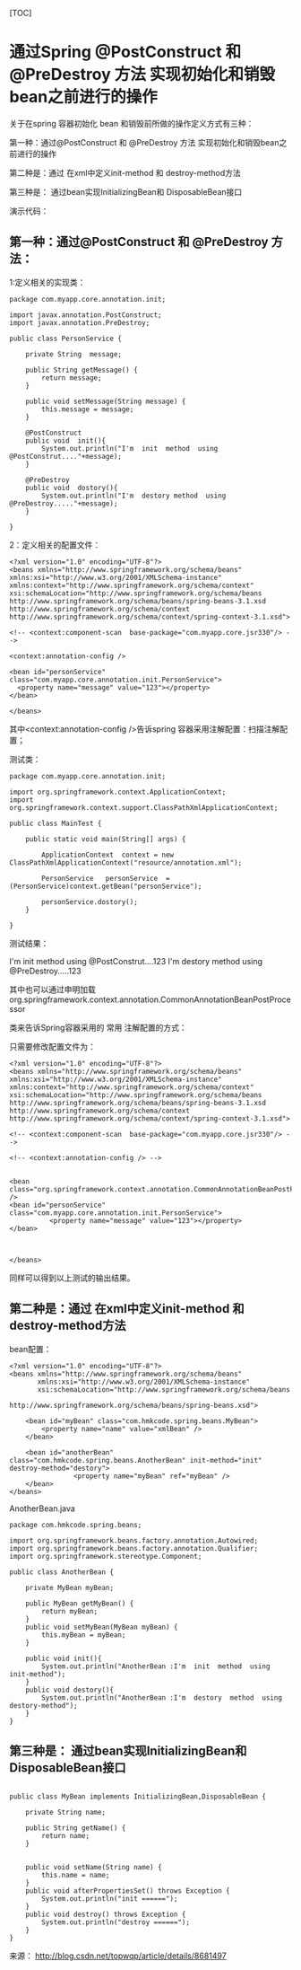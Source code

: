 [TOC]



# 通过Spring @PostConstruct 和 @PreDestroy 方法 实现初始化和销毁bean之前进行的操作

关于在spring  容器初始化 bean 和销毁前所做的操作定义方式有三种：

第一种：通过@PostConstruct 和 @PreDestroy 方法 实现初始化和销毁bean之前进行的操作

第二种是：通过 在xml中定义init-method 和  destroy-method方法

第三种是： 通过bean实现InitializingBean和 DisposableBean接口



演示代码：

## 第一种：通过@PostConstruct 和 @PreDestroy 方法：

1:定义相关的实现类：

```
package com.myapp.core.annotation.init;  
  
import javax.annotation.PostConstruct;  
import javax.annotation.PreDestroy;  
  
public class PersonService {  
    
    private String  message;  
  
    public String getMessage() {  
        return message;  
    }  
  
    public void setMessage(String message) {  
        this.message = message;  
    }  
      
    @PostConstruct  
    public void  init(){  
        System.out.println("I'm  init  method  using  @PostConstrut...."+message);  
    }  
      
    @PreDestroy  
    public void  dostory(){  
        System.out.println("I'm  destory method  using  @PreDestroy....."+message);  
    }  
      
} 
```

2：定义相关的配置文件：

```
<?xml version="1.0" encoding="UTF-8"?>  
<beans xmlns="http://www.springframework.org/schema/beans"  
xmlns:xsi="http://www.w3.org/2001/XMLSchema-instance"  
xmlns:context="http://www.springframework.org/schema/context"  
xsi:schemaLocation="http://www.springframework.org/schema/beans  
http://www.springframework.org/schema/beans/spring-beans-3.1.xsd  
http://www.springframework.org/schema/context  
http://www.springframework.org/schema/context/spring-context-3.1.xsd">  
  
<!-- <context:component-scan  base-package="com.myapp.core.jsr330"/> -->  
  
<context:annotation-config />  
  
<bean id="personService" class="com.myapp.core.annotation.init.PersonService">  
  <property name="message" value="123"></property>  
</bean>  
  
</beans>  
```

其中<context:annotation-config />告诉spring 容器采用注解配置：扫描注解配置；

测试类：

```
package com.myapp.core.annotation.init;  
  
import org.springframework.context.ApplicationContext;  
import org.springframework.context.support.ClassPathXmlApplicationContext;  
  
public class MainTest {  
      
    public static void main(String[] args) {  
          
        ApplicationContext  context = new ClassPathXmlApplicationContext("resource/annotation.xml");  
          
        PersonService   personService  =  (PersonService)context.getBean("personService");  
          
        personService.dostory();  
    }  
  
}  
```

测试结果：

I'm  init  method  using  @PostConstrut....123
I'm  destory method  using  @PreDestroy.....123

其中也可以通过申明加载org.springframework.context.annotation.CommonAnnotationBeanPostProcessor

类来告诉Spring容器采用的 常用 注解配置的方式：

只需要修改配置文件为：

```
<?xml version="1.0" encoding="UTF-8"?>  
<beans xmlns="http://www.springframework.org/schema/beans"  
xmlns:xsi="http://www.w3.org/2001/XMLSchema-instance"  
xmlns:context="http://www.springframework.org/schema/context"  
xsi:schemaLocation="http://www.springframework.org/schema/beans  
http://www.springframework.org/schema/beans/spring-beans-3.1.xsd  
http://www.springframework.org/schema/context  
http://www.springframework.org/schema/context/spring-context-3.1.xsd">  
  
<!-- <context:component-scan  base-package="com.myapp.core.jsr330"/> -->  
  
<!-- <context:annotation-config /> -->  
  
  
<bean class="org.springframework.context.annotation.CommonAnnotationBeanPostProcessor" />  
<bean id="personService" class="com.myapp.core.annotation.init.PersonService">  
          <property name="message" value="123"></property>  
</bean>  
  
  
  
</beans>  
```

同样可以得到以上测试的输出结果。

## 第二种是：通过 在xml中定义init-method 和  destroy-method方法

bean配置：

```
<?xml version="1.0" encoding="UTF-8"?>
<beans xmlns="http://www.springframework.org/schema/beans"
       xmlns:xsi="http://www.w3.org/2001/XMLSchema-instance"
       xsi:schemaLocation="http://www.springframework.org/schema/beans
 
http://www.springframework.org/schema/beans/spring-beans.xsd">
 
    <bean id="myBean" class="com.hmkcode.spring.beans.MyBean">
        <property name="name" value="xmlBean" />
    </bean>
 
    <bean id="anotherBean" class="com.hmkcode.spring.beans.AnotherBean" init-method="init" destroy-method="destory">
                <property name="myBean" ref="myBean" />
    </bean>
</beans>
```

AnotherBean.java

```
package com.hmkcode.spring.beans;
 
import org.springframework.beans.factory.annotation.Autowired;
import org.springframework.beans.factory.annotation.Qualifier;
import org.springframework.stereotype.Component;
 
public class AnotherBean {
 
    private MyBean myBean;
 
    public MyBean getMyBean() {
        return myBean;
    }
    public void setMyBean(MyBean myBean) {
        this.myBean = myBean;
    }
 
    public void init(){
        System.out.println("AnotherBean :I'm  init  method  using init-method");
    }
    public void destory(){
        System.out.println("AnotherBean :I'm  destory  method  using destory-method");
    }
}
```

## 第三种是： 通过bean实现InitializingBean和 DisposableBean接口

```

public class MyBean implements InitializingBean,DisposableBean {
 
    private String name;
 
    public String getName() {
        return name;
    }
 
    
    public void setName(String name) {
        this.name = name;
    }
    public void afterPropertiesSet() throws Exception {
        System.out.println("init ======");
    }
    public void destroy() throws Exception {
        System.out.println("destroy ======");
    }
}
```

来源： <http://blog.csdn.net/topwqp/article/details/8681497>